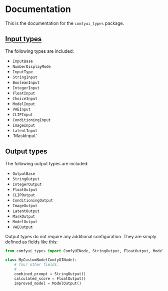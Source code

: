 # Documentation

This is the documentation for the `comfyui_types` package.

## [Input types](/docs/input_types.md)

The following types are included:

- `InputBase`
- `NumberDisplayMode`
- `InputType`
- `StringInput`
- `BooleanInput`
- `IntegerInput`
- `FloatInput`
- `ChoiceInput`
- `ModelInput`
- `VAEInput`
- `CLIPInput`
- `ConditioningInput`
- `ImageInput`
- `LatentInput`
- 'MaskInput'

## Output types

The following output types are included:

- `OutputBase`
- `StringOutput`
- `IntegerOutput`
- `FloatOutput`
- `CLIPOutput`
- `ConditioningOutput`
- `ImageOutput`
- `LatentOutput`
- `MaskOutput`
- `ModelOutput`
- `VAEOutput`

Output types do not require any additional configuration. They are simply
defined as fields like this:

```python
from comfyui_types import ComfyUINode, StringOutput, FloatOutput, ModelOutput

class MyCustomNode(ComfyUINode):
    # Your other fields.
    # ...
    combined_prompt = StringOutput()
    calculated_score = FloatOutput()
    improved_model = ModelOutput()
```

